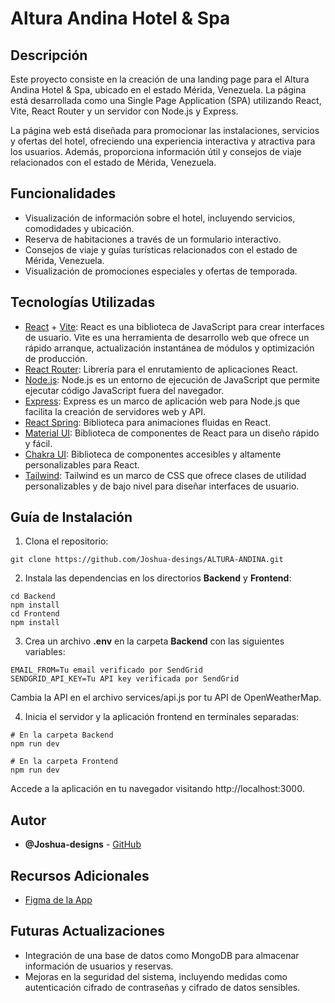 # Altura Andina Hotel & Spa

## Descripción

Este proyecto consiste en la creación de una landing page para el Altura Andina Hotel & Spa, ubicado en el estado Mérida, Venezuela. La página está desarrollada como una Single Page Application (SPA) utilizando React, Vite, React Router y un servidor con Node.js y Express.

La página web está diseñada para promocionar las instalaciones, servicios y ofertas del hotel, ofreciendo una experiencia interactiva y atractiva para los usuarios. Además, proporciona información útil y consejos de viaje relacionados con el estado de Mérida, Venezuela.

## Funcionalidades
- Visualización de información sobre el hotel, incluyendo servicios, comodidades y ubicación.
- Reserva de habitaciones a través de un formulario interactivo.
- Consejos de viaje y guías turísticas relacionados con el estado de Mérida, Venezuela.
- Visualización de promociones especiales y ofertas de temporada.
  
## Tecnologías Utilizadas
- [React](https://es.react.dev/) + [Vite](https://vitejs.dev/): React es una biblioteca de JavaScript para crear interfaces de usuario. Vite es una herramienta de desarrollo web que ofrece un rápido arranque, actualización instantánea de módulos y optimización de producción.
- [React Router]([https://www.npmjs.com/package/react-router-dom): Librería para el enrutamiento de aplicaciones React.
- [Node.js](https://nodejs.org/en): Node.js es un entorno de ejecución de JavaScript que permite ejecutar código JavaScript fuera del navegador.
- [Express](https://expressjs.com/es/): Express es un marco de aplicación web para Node.js que facilita la creación de servidores web y API. 
- [React Spring](https://www.react-spring.dev): Biblioteca para animaciones fluidas en React.
- [Material UI](https://mui.com): Biblioteca de componentes de React para un diseño rápido y fácil.
- [Chakra UI](https://chakra-ui.com): Biblioteca de componentes accesibles y altamente personalizables para React.
- [Tailwind](https://tailwindcss.com/): Tailwind es un marco de CSS que ofrece clases de utilidad personalizables y de bajo nivel para diseñar interfaces de usuario.

## Guía de Instalación

1. Clona el repositorio:

  ```
git clone https://github.com/Joshua-desings/ALTURA-ANDINA.git
  ```
2. Instala las dependencias en los directorios **Backend** y **Frontend**:

  ```
cd Backend
npm install
cd Frontend
npm install
  ```

3. Crea un archivo **.env** en la carpeta **Backend** con las siguientes variables:

  ```
EMAIL_FROM=Tu email verificado por SendGrid
SENDGRID_API_KEY=Tu API key verificada por SendGrid
 ```
Cambia la API en el archivo services/api.js por tu API de OpenWeatherMap.

4. Inicia el servidor y la aplicación frontend en terminales separadas:

 ```
# En la carpeta Backend
npm run dev

# En la carpeta Frontend
npm run dev
```
Accede a la aplicación en tu navegador visitando http://localhost:3000.

## Autor

- **@Joshua-designs** - [GitHub](https://github.com/Joshua-designs)

## Recursos Adicionales

- [Figma de la App](https://www.figma.com/file/mwhpOqIa9AIdlYwH5FiJM0/Altura-Andina-Hotel-%26-Spa?type=design&node-id=3%3A2&mode=design&t=iJAVacy3r5DrDAaW-1)

## Futuras Actualizaciones

- Integración de una base de datos como MongoDB para almacenar información de usuarios y reservas.
- Mejoras en la seguridad del sistema, incluyendo medidas como autenticación cifrado de contraseñas y cifrado de datos sensibles.
